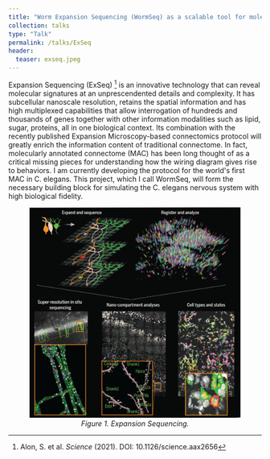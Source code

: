 ```yaml
---
title: "Worm Expansion Sequencing (WormSeq) as a scalable tool for molecularly annotated connectome (MAC)"
collection: talks
type: "Talk"
permalink: /talks/ExSeq
header:
  teaser: exseq.jpeg
---
```


Expansion Sequencing (ExSeq) [^1] is an innovative technology that can reveal molecular signatures at an unprescendented details and complexity. It has subcellular nanoscale resolution, retains the spatial information and has high multiplexed capabilities that allow interrogation of hundreds and thousands of genes together with other information modalities such as lipid, sugar, proteins, all in one biological context. Its combination with the recently published Expansion Microscopy-based connectomics protocol will greatly enrich the information content of traditional connectome. In fact, molecularly annotated connectome (MAC) has been long thought of as a critical missing pieces for understanding how the wiring diagram gives rise to behaviors. I am currently developing the protocol for the world's first MAC in C. elegans. This project, which I call WormSeq, will form the necessary building block for simulating the C. elegans nervous system with high biological fidelity. 


<p align="center">
  <img src="/images/exseq.jpeg" alt="Expansion Sequencing" width="420">
  <br>
  <em>Figure 1. Expansion Sequencing.</em>
</p>

[^1]: Alon, S. et al. *Science* (2021). DOI: 10.1126/science.aax2656
